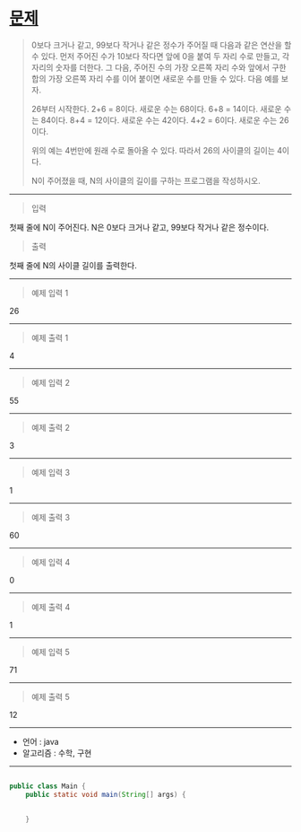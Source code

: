 # [문제]()
 
>0보다 크거나 같고, 99보다 작거나 같은 정수가 주어질 때 다음과 같은 연산을 할 수 있다. 먼저 주어진 수가 10보다 작다면 앞에 0을 붙여 두 자리 수로 만들고, 각 자리의 숫자를 더한다. 그 다음, 주어진 수의 가장 오른쪽 자리 수와 앞에서 구한 합의 가장 오른쪽 자리 수를 이어 붙이면 새로운 수를 만들 수 있다. 다음 예를 보자.
>
>26부터 시작한다. 2+6 = 8이다. 새로운 수는 68이다. 6+8 = 14이다. 새로운 수는 84이다. 8+4 = 12이다. 새로운 수는 42이다. 4+2 = 6이다. 새로운 수는 26이다.
>
>위의 예는 4번만에 원래 수로 돌아올 수 있다. 따라서 26의 사이클의 길이는 4이다.
>
>N이 주어졌을 때, N의 사이클의 길이를 구하는 프로그램을 작성하시오.

---
>입력

첫째 줄에 N이 주어진다. N은 0보다 크거나 같고, 99보다 작거나 같은 정수이다.

>출력

첫째 줄에 N의 사이클 길이를 출력한다.

---
>예제 입력 1

26

---
>예제 출력 1
 
4

---
>예제 입력 2

55

---
>예제 출력 2
 
3

---
>예제 입력 3

1

---
>예제 출력 3
 
60

---
>예제 입력 4

0

---
>예제 출력 4
 
1

---
>예제 입력 5

71

---
>예제 출력 5
 
12

---
- 언어 :  java
- 알고리즘 : 수학, 구현
---

```java

public class Main {
	public static void main(String[] args) {
		
	
	}
